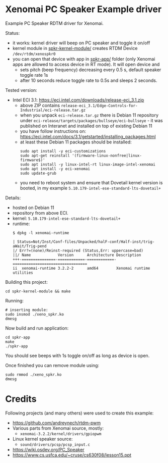 # Xenomai PC Speaker Example driver

Example PC Speaker RDTM driver for Xenomai.

Status:
- it works: kernel driver will beep on PC speaker and toggle it on/off
- kernel module in [spkr-kernel-module/](spkr-kernel-module/) creates RTDM Device `/dev/rtdm/xenospkr0`
- you can open that device with app in [spkr-app/](spkr-app/) folder (only Xenomai apps are allowed
  to access device in RT mode). It will open device and
  - sets pitch (beep frequency) decreasing every 0.5 s, default speaker toggle rate 1s
  - after 10 seconds reduce toggle rate to 0.5s and sleeps 2 seconds.

Tested version:
- Intel ECI 3.1: https://eci.intel.com/downloads/release-eci_3.1.zip
  - above ZIP contains `release-eci_3.1/Edge-Controls-for-Industrial/eci-release.tar.gz`
  - when you unpack `eci-release.tar.gz` there is Debian 11 repository
    under `eci-release/targets/packages/bullseye/eci-bullseye` - it was published
    on Interanet and installed on top of existing Debian 11
  - you have follow instructions on: https://eci.intel.com/docs/3.1/getstarted/installing_packages.html
  - at least these Debian 11 packages should be installed:
    ```shell
    sudo apt install -y eci-customizations
    sudo apt-get reinstall '(firmware-linux-nonfree|linux-firmware$)'
    sudo apt install -y linux-intel-rt linux-image-intel-xenomai
    sudo apt install -y eci-xenomai
    sudo update-grub
    ```
  - you need to reboot system and ensure that Dovetail kernel version
    is booted, in my example `5.10.179-intel-ese-standard-lts-dovetail+`

Details:
- hosted on Debian 11
- repository from above ECI.
- kernel: `5.10.179-intel-ese-standard-lts-dovetail+`
- runtime:
  ```shell
  $ dpkg -l xenomai-runtime

  | Status=Not/Inst/Conf-files/Unpacked/halF-conf/Half-inst/trig-aWait/Trig-pend
  |/ Err?=(none)/Reinst-required (Status,Err: uppercase=bad)
  ||/ Name            Version      Architecture Description
  +++-===============-============-============-=================================
  ii  xenomai-runtime 3.2.2-2      amd64        Xenomai runtime utilities
  ```

Building this project:
```shell
cd spkr-kernel-module && make
```
Running:
```shell
# inserting module:
sudo insmod ./xeno_spkr.ko
dmesg
```

Now build and run application:
```shell
cd spkr-app
make
./spkr-app
```
You should see beeps with 1s toggle on/off as long
as device is open.


Once finished you can remove module using:
```
sudo rmmod ./xeno_spkr.ko
dmesg
```


# Credits

Following projects (and many others) were used to create this example:

- https://github.com/andreynech/rtdm-pwm
- Various parts from Xenomai source, mostly:
  - `xenomai-3.2.2/kernel/drivers/gpiopwm`
- Linux kernel speaker source:
  - `sound/drivers/pcsp/pcsp_input.c`
- https://wiki.osdev.org/PC_Speaker
- https://www.cs.usfca.edu/~cruse/cs630f08/lesson15.ppt

